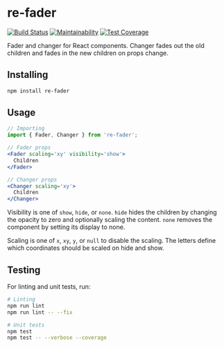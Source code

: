 # re-fader

[![Build Status](https://travis-ci.org/kangasta/re-fader.svg?branch=master)](https://travis-ci.org/kangasta/re-fader)
[![Maintainability](https://api.codeclimate.com/v1/badges/d10d9a7b53ce2ddd7168/maintainability)](https://codeclimate.com/github/kangasta/re-fader/maintainability)
[![Test Coverage](https://api.codeclimate.com/v1/badges/d10d9a7b53ce2ddd7168/test_coverage)](https://codeclimate.com/github/kangasta/re-fader/test_coverage)

Fader and changer for React components. Changer fades out the old children and fades in the new children on props change.

## Installing

```bash
npm install re-fader
```

## Usage

```jsx
// Importing
import { Fader, Changer } from 're-fader';

// Fader props
<Fader scaling='xy' visibility='show'>
  Children
</Fader>

// Changer props
<Changer scaling='xy'>
  Children
</Changer>
```

Visibility is one of `show`, `hide`, or `none`. `hide` hides the children by changing the opacity to zero and optionally scaling the content. `none` removes the component by setting its display to none.

Scaling is one of `x`, `xy`, `y`, or `null` to disable the scaling. The letters define which coordinates should be scaled on hide and show.

## Testing

For linting and unit tests, run:

```bash
# Linting
npm run lint
npm run lint -- --fix

# Unit tests
npm test
npm test -- --verbose --coverage
```

